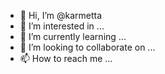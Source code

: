 - 👋 Hi, I’m @karmetta
- 👀 I’m interested in ...
- 🌱 I’m currently learning ...
- 💞️ I’m looking to collaborate on ...
- 📫 How to reach me ...

<!---
karmetta/karmetta is a ✨ special ✨ repository because its `README.md` (this file) appears on your GitHub profile.
You can click the Preview link to take a look at your changes.
--->
